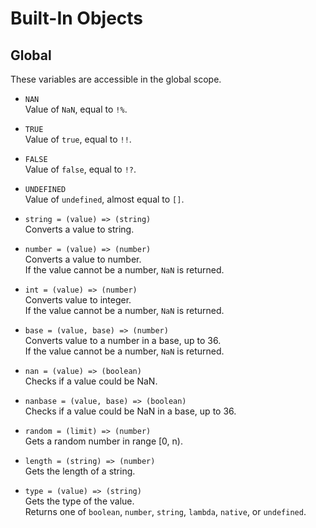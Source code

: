 # Built-In Objects

## Global

These variables are accessible in the global scope.  

- `NAN`  
Value of `NaN`, equal to `!%`.  

- `TRUE`  
Value of `true`, equal to `!!`.  

- `FALSE`  
Value of `false`, equal to `!?`.  

- `UNDEFINED`  
Value of `undefined`, almost equal to `[]`.  

- `string = (value) => (string)`  
Converts a value to string.  

- `number = (value) => (number)`  
Converts a value to number.  
If the value cannot be a number, `NaN` is returned.  

- `int = (value) => (number)`  
Converts value to integer.  
If the value cannot be a number, `NaN` is returned.  

- `base = (value, base) => (number)`  
Converts value to a number in a base, up to 36.  
If the value cannot be a number, `NaN` is returned.  

- `nan = (value) => (boolean)`  
Checks if a value could be NaN.  

- `nanbase = (value, base) => (boolean)`  
Checks if a value could be NaN in a base, up to 36.  

- `random = (limit) => (number)`  
Gets a random number in range [0, n).  

- `length = (string) => (number)`  
Gets the length of a string.  

- `type = (value) => (string)`  
Gets the type of the value.  
Returns one of `boolean`, `number`, `string`, `lambda`, `native`, or `undefined`.  
